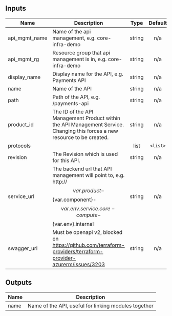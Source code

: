 ## Inputs

| Name | Description | Type | Default | Required |
|------|-------------|:----:|:-----:|:-----:|
| api\_mgmt\_name | Name of the api management, e.g. core-infra-demo | string | n/a | yes |
| api\_mgmt\_rg | Resource group that api management is in, e.g. core-infra-demo | string | n/a | yes |
| display\_name | Display name for the API, e.g. Payments API | string | n/a | yes |
| name | Name of the API | string | n/a | yes |
| path | Path of the API, e.g. /payments-api | string | n/a | yes |
| product\_id | The ID of the API Management Product within the API Management Service. Changing this forces a new resource to be created. | string | n/a | yes |
| protocols |  | list | `<list>` | no |
| revision | The Revision which is used for this API. | string | n/a | yes |
| service\_url | The backend url that API management will point to, e.g. http://$${var.product}-$${var.component}-$${var.env}.service.core-compute-$${var.env}.internal | string | n/a | yes |
| swagger\_url | Must be openapi v2, blocked on https://github.com/terraform-providers/terraform-provider-azurerm/issues/3203 | string | n/a | yes |

## Outputs

| Name | Description |
|------|-------------|
| name | Name of the API, useful for linking modules together |

